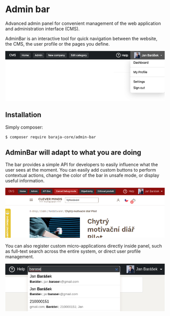Admin bar
=========

Advanced admin panel for convenient management of the web application and administration interface (CMS).

AdminBar is an interactive tool for quick navigation between the website, the CMS, the user profile or the pages you define.

![Default theme](doc/default-theme.png)

Installation
------------

Simply composer:

```
$ composer require baraja-core/admin-bar
```

AdminBar will adapt to what you are doing
-----------------------------------------

The bar provides a simple API for developers to easily influence what the user sees at the moment. You can easily add custom buttons to perform contextual actions, change the color of the bar in unsafe mode, or display useful information.

![Default theme](doc/extra-panels.png)

You can also register custom micro-applications directly inside panel, such as full-text search across the entire system, or direct user profile management.

![Default theme](doc/search-module.png)
